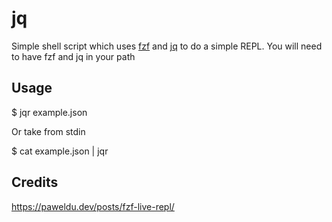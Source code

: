 jq
==

Simple shell script which uses [fzf](https://github.com/junegunn/fzf) and [jq](https://github.com/stedolan/jq) to do a simple REPL. 
You will need to have fzf and jq in your path

## Usage
$ jqr example.json

Or take from stdin

$ cat example.json | jqr


## Credits
https://paweldu.dev/posts/fzf-live-repl/